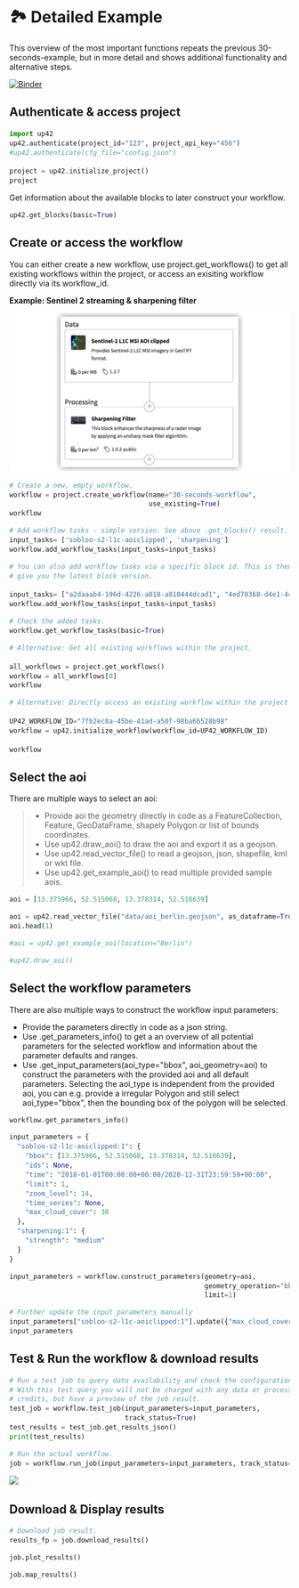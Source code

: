 # :national_park: Detailed Example

This overview of the most important functions repeats the previous 30-seconds-example, but in more detail and shows additional functionality and alternative steps.

[![Binder](https://mybinder.org/badge_logo.svg)](https://mybinder.org/v2/gh/up42/up42-py/master?filepath=examples%2Fguides%2Ftdetailed-example.ipynb)

## Authenticate & access project


```python
import up42
up42.authenticate(project_id="123", project_api_key="456")
#up42.authenticate(cfg_file="config.json")

project = up42.initialize_project()
project
```

Get information about the available blocks to later construct your workflow.


```python
up42.get_blocks(basic=True)
```

## Create or access the workflow
You can either create a new workflow, use project.get_workflows() to get all existing workflows within the project, or access an exisiting workflow directly via its workflow_id.

**Example: Sentinel 2 streaming & sharpening filter**

![](assets/workflow.png)


```python
# Create a new, empty workflow.
workflow = project.create_workflow(name="30-seconds-workflow", 
                                   use_existing=True)
workflow
```


```python
# Add workflow tasks - simple version. See above .get_blocks() result.
input_tasks= ['sobloo-s2-l1c-aoiclipped', 'sharpening']
workflow.add_workflow_tasks(input_tasks=input_tasks)
```

```python
# You can also add workflow tasks via a specific block id. This is then tied to a specific block version, whereas adding it by block name will always 
# give you the latest block version.

input_tasks= ["a2daaab4-196d-4226-a018-a810444dcad1", "4ed70368-d4e1-4462-bef6-14e768049471"]
workflow.add_workflow_tasks(input_tasks=input_tasks)
```

```python
# Check the added tasks.
workflow.get_workflow_tasks(basic=True)
```


```python
# Alternative: Get all existing workflows within the project.

all_workflows = project.get_workflows()
workflow = all_workflows[0]
workflow
```


```python
# Alternative: Directly access an existing workflow within the project by its workflow_id

UP42_WORKFLOW_ID="7fb2ec8a-45be-41ad-a50f-98ba6b528b98"
workflow = up42.initialize_workflow(workflow_id=UP42_WORKFLOW_ID)

workflow
```

## Select the aoi

There are multiple ways to select an aoi:  
> - Provide aoi the geometry directly in code as a FeatureCollection, Feature, GeoDataFrame, shapely Polygon or list of bounds coordinates.  
> - Use up42.draw_aoi() to draw the aoi and export it as a geojson.  
> - Use up42.read_vector_file() to read a geojson, json, shapefile, kml or wkt file.  
> - Use up42.get_example_aoi() to read multiple provided sample aois.  


```python
aoi = [13.375966, 52.515068, 13.378314, 52.516639]
```


```python
aoi = up42.read_vector_file("data/aoi_berlin.geojson", as_dataframe=True)
aoi.head(1)
```


```python
#aoi = up42.get_example_aoi(location="Berlin")
```


```python
#up42.draw_aoi()
```

## Select the workflow parameters

There are also multiple ways to construct the workflow input parameters:  
* Provide the parameters directly in code as a json string.  
* Use .get_parameters_info() to get a an overview of all potential parameters for the 
selected workflow and information about the parameter defaults and ranges.   
* Use .get_input_parameters(aoi_type="bbox", aoi_geometry=aoi) to construct the parameters 
with the provided aoi and all default parameters. Selecting the aoi_type is independent 
from the provided aoi, you can e.g. provide a irregular Polygon and still select aoi_type="bbox", 
then the bounding box of the polygon will be selected.  


```python
workflow.get_parameters_info()
```


```python
input_parameters = {
  "sobloo-s2-l1c-aoiclipped:1": {
    "bbox": [13.375966, 52.515068, 13.378314, 52.516639],
    "ids": None,
    "time": "2018-01-01T00:00:00+00:00/2020-12-31T23:59:59+00:00",
    "limit": 1,
    "zoom_level": 14,
    "time_series": None,
    "max_cloud_cover": 30
  },
  "sharpening:1": {
    "strength": "medium"
  }
}
```


```python
input_parameters = workflow.construct_parameters(geometry=aoi, 
                                                 geometry_operation="bbox", 
                                                 limit=1)
```


```python
# Further update the input_parameters manually
input_parameters["sobloo-s2-l1c-aoiclipped:1"].update({"max_cloud_cover":60})
input_parameters
```



## Test & Run the workflow & download results

```python
# Run a test job to query data availability and check the configuration.
# With this test query you will not be charged with any data or processing 
# credits, but have a preview of the job result.
test_job = workflow.test_job(input_parameters=input_parameters, 
                             track_status=True)
test_results = test_job.get_results_json()
print(test_results)
```


```python
# Run the actual workflow.
job = workflow.run_job(input_parameters=input_parameters, track_status=True)
```

![](assets/job_running.png)

## Download & Display results

```python
# Download job result.
results_fp = job.download_results()
```


```python
job.plot_results()
```


```python
job.map_results()
```
